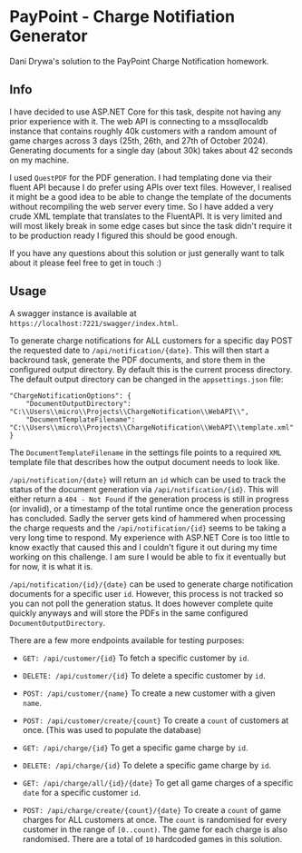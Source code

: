 # PayPoint - Charge Notifiation Generator

Dani Drywa's solution to the PayPoint Charge Notification homework.


## Info

I have decided to use ASP.NET Core for this task, despite not having any prior experience with it. The web API is connecting to a mssqllocaldb instance that contains roughly 40k customers with a random amount of game charges across 3 days (25th, 26th, and 27th of October 2024). Generating documents for a single day (about 30k) takes about 42 seconds on my machine.

I used `QuestPDF` for the PDF generation. I had templating done via their fluent API because I do prefer using APIs over text files. However, I realised it might be a good idea to be able to change the template of the documents without recompiling the web server every time. So I have added a very crude XML template that translates to the FluentAPI. It is very limited and will most likely break in some edge cases but since the task didn't require it to be production ready I figured this should be good enough.

If you have any questions about this solution or just generally want to talk about it please feel free to get in touch :)


## Usage

A swagger instance is available at `https://localhost:7221/swagger/index.html`.

To generate charge notifications for ALL customers for a specific day POST the requested date to `/api/notification/{date}`. This will then start a backround task, generate the PDF documents, and store them in the configured output directory. By default this is the current process directory. The default output directory can be changed in the `appsettings.json` file:

```
"ChargeNotificationOptions": {
    "DocumentOutputDirectory": "C:\\Users\\micro\\Projects\\ChargeNotification\\WebAPI\\",
    "DocumentTemplateFilename": "C:\\Users\\micro\\Projects\\ChargeNotification\\WebAPI\\template.xml"
}
```

The `DocumentTemplateFilename` in the settings file points to a required `XML` template file that describes how the output document needs to look like.

`/api/notification/{date}` will return an `id` which can be used to track the status of the document generation via `/api/notification/{id}`. This will either return a `404 - Not Found` if the generation process is still in progress (or invalid), or a timestamp of the total runtime once the generation process has concluded. Sadly the server gets kind of hammered when processing the charge requests and the `/api/notification/{id}` seems to be taking a very long time to respond. My experience with ASP.NET Core is too little to know exactly that caused this and I couldn't figure it out during my time working on this challenge. I am sure I would be able to fix it eventually but for now, it is what it is.

`/api/notification/{id}/{date}` can be used to generate charge notification documents for a specific user `id`. However, this process is not tracked so you can not poll the generation status. It does however complete quite quickly anyways and will store the PDFs in the same configured `DocumentOutputDirectory`.

There are a few more endpoints available for testing purposes:

* `GET: /api/customer/{id}` To fetch a specific customer by `id`.
* `DELETE: /api/customer/{id}` To delete a specific customer by `id`.
* `POST: /api/customer/{name}` To create a new customer with a given `name`.
* `POST: /api/customer/create/{count}` To create a `count` of customers at once. (This was used to populate the database)

* `GET: /api/charge/{id}` To get a specific game charge by `id`.
* `DELETE: /api/charge/{id}` To delete a specific game charge by `id`.
* `GET: /api/charge/all/{id}/{date}` To get all game charges of a specific `date` for a specific customer `id`.
* `POST: /api/charge/create/{count}/{date}` To create a `count` of game charges for ALL customers at once. The `count` is randomised for every customer in the range of `[0..count)`. The game for each charge is also randomised. There are a total of `10` hardcoded games in this solution.
